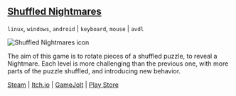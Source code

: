 ## <a class="menu" href="@ROOT@/shuffled_nightmares.html">Shuffled Nightmares</a>

`linux`, `windows`, `android` | `keyboard`, `mouse` | `avdl`

![Shuffled Nightmares icon](@ROOT@/images/shuffled_nightmares/cover.png "Shuffled Nightmares cover")

The aim of this game is to rotate pieces of a shuffled puzzle, to reveal a Nightmare. Each level is more challenging than the previous one, with more parts of the puzzle shuffled, and introducing new behavior.

<a class="button" href="https://store.steampowered.com/app/1289510">Steam</a> |
<a class="button" href="https://darkdimension.itch.io/shuffled-nightmares">Itch.io</a> |
<a class="button" href="https://gamejolt.com/games/shuffled_nightmares/484001">GameJolt</a> |
<a class="button" href="https://play.google.com/store/apps/details?id=org.darkdimension.shuffled_nightmares">Play Store</a>
